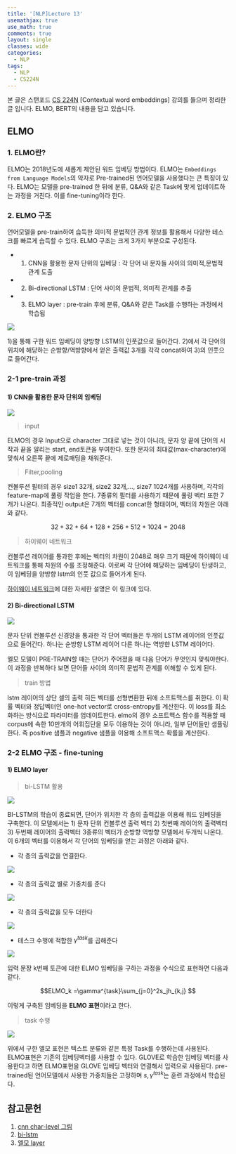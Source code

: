 ```yaml
--- 
title: '[NLP]Lecture 13'
usemathjax: true
use_math: true
comments: true
layout: single
classes: wide
categories:
  - NLP
tags:
  - NLP
  - CS224N
---
```


본 글은 스탠포드 [CS 224N](https://web.stanford.edu/class/archive/cs/cs224n/cs224n.1194/) [Contextual word embeddings] 강의를 들으며 정리한 글 입니다. ELMO, BERT의 내용을 담고 있습니다. 

## ELMO

### 1. ELMO란?

ELMO는 2018년도에 새롭게 제안된 워드 임베딩 방법이다. ELMO는 `Embeddings from Language Models`의 약자로 Pre-trained된 언어모델을 사용했다는 큰 특징이 있다. ELMO는 모델을 pre-trained 한 뒤에 분류, Q&A와 같은 Task에 맞게 업데이트하는 과정을 거친다. 이를 fine-tuning이라 한다. 

### 2. ELMO 구조

언어모델을 pre-train하여 습득한 의미적 문법적인 관계 정보를 활용해서 다양한 테스크를 빠르게 습득할 수 있다. ELMO 구조는 크게 3가지 부분으로 구성된다. 

- 1) CNN을 활용한 문자 단위의 임베딩 : 각 단어 내 문자들 사이의 의미적,문법적 관계 도출
- 2) Bi-directional LSTM : 단어 사이의 문법적, 의미적 관계를 추출
- 3) ELMO layer : pre-train 후에 분류, Q&A와 같은 Task를 수행하는 과정에서 학습됨

![](https://i.imgur.com/mfHGfHS.png)


1)을 통해 구한 워드 임베딩이 양방향 LSTM의 인풋값으로 들어간다. 2)에서 각 단어의 위치에 해당하는 순방향/역방향에서 얻은 출력값 3개를 각각 concat하여 3)의 인풋으로 들어간다. 

### 2-1 pre-train 과정

#### 1) CNN을 활용한 문자 단위의 임베딩

![](https://i.imgur.com/EgS4B68.png)

> input
    
ELMO의 경우 Input으로 character 그대로 넣는 것이 아니라, 문자 양 끝에 단어의 시작과 끝을 알리는 start, end토큰을 부여한다. 또한 문자의 최대값(max-character)에 맞춰서 오른쪽 끝에 제로패딩을 채워준다.

> Filter,pooling

컨볼루션 필터의 경우 size1 32개, size2 32개,..., size7 1024개를 사용하며, 각각의 feature-map에 풀링 작업을 한다. 7종류의 필터를 사용하기 때문에 풀링 벡터 또한 7개가 나온다. 최종적인 output은 7개의 벡터를 concat한 형태이며, 벡터의 차원은 아래와 같다.

$$32+32+64+128+256+512+1024=2048$$

> 하이웨이 네트워크 
    
컨볼루션 레이어를 통과한 후에는 벡터의 차원이 2048로 매우 크기 때문에 하이웨이 네트워크를 통해 차원의 수를 조정해준다. 이로써 각 단어에 해당하는 임베딩이 탄생하고, 이 임베딩을 양방향 lstm의 인풋 값으로 들어가게 된다. 

[하이웨이 네트워크](https://whdbfla6.github.io/nlp/NLP-Lecture12/)에 대한 자세한 설명은 이 링크에 있다.

#### 2) Bi-directional LSTM 

![](https://miro.medium.com/max/875/1*ko2Ut74J_oMxF4jSo1VnCg.png)

문자 단위 컨볼루션 신경망을 통과한 각 단어 벡터들은 두개의 LSTM 레이어의 인풋값으로 들어간다. 하나는 순방향 LSTM 레이어 다른 하나는 역방햔 LSTM 레이어다. 

엘모 모델이 PRE-TRAIN할 때는 단어가 주어졌을 때 다음 단어가 무엇인지 맞춰야한다. 이 과정을 반복하다 보면 단어들 사이의 의미적 문법적 관계를 이해할 수 있게 된다. 
    
> train 방법
    
lstm 레이어의 상단 셀의 출력 히든 벡터를 선형변환한 뒤에 소프트맥스를 취한다. 이 확률 벡터와 정답벡터인 one-hot vector로 cross-entropy를 계산한다. 이 loss를 최소화하는 방식으로 파라미터를 업데이트한다. elmo의 경우 소프트맥스 함수를 적용할 때 corpus에 속한 10만개의 어휘집단을 모두 이용하는 것이 아니라, 일부 단어들만 샘플링한다. 즉 positive 샘플과 negative 샘플을 이용해 소프트맥스 확률을 계산한다. 


### 2-2 ELMO 구조 - fine-tuning

#### 1) ELMO layer

> bi-LSTM 활용 
    
![](https://wikidocs.net/images/page/33930/playwordvector.PNG)

BI-LSTM의 학습이 종료되면, 단어가 위치한 각 층의 출력값을 이용해 워드 임베딩을 구축한다. 이 모델에서는 1) 문자 단위 컨볼루션 출력 벡터 2) 첫번째 레이어의 출력벡터 3) 두번째 레이어의 출력벡터 3종류의 벡터가 순방향 역방향 모델에서 두개씩 나온다. 이 6개의 벡터를 이용해서 각 단어의 임베딩을 얻는 과정은 아래와 같다. 

- 각 층의 출력값을 연결한다. 

![](https://wikidocs.net/images/page/33930/concatenate.PNG)

- 각 층의 출력값 별로 가중치를 준다 

![](https://wikidocs.net/images/page/33930/weight.PNG)

- 각 층의 출력값을 모두 더한다

![](https://wikidocs.net/images/page/33930/weightedsum.PNG)

- 테스크 수행에 적합한 $\gamma^{task}$를 곱해준다

![](https://wikidocs.net/images/page/33930/scalarparameter.PNG)

입력 문장 k번째 토큰에 대한 ELMO 임베딩을 구하는 과정을 수식으로 표현하면 다음과 같다.

$$ELMO_k =\gamma^{task}\sum_{j=0}^2s_jh_{k,j} $$

이렇게 구축된 임베딩을 **ELMO 표현**이라고 한다. 

> task 수행

![](https://wikidocs.net/images/page/33930/elmorepresentation.PNG)

위에서 구한 엘모 표현은 텍스트 분류와 같은 특정 Task를 수행하는데 사용된다. ELMO표현은 기존의 임베딩벡터를 사용할 수 있다. GLOVE로 학습한 임베딩 벡터를 사용한다고 하면 ELMO표현을 GLOVE 임베딩 벡터와 연결해서 입력으로 사용된다. pre-trained된 언어모델에서 사용한 가중치들은 고정하며 $s,\gamma^{task}$는 훈련 과정에서 학습된다. 

## 참고문헌
1. [cnn char-level 그림](https://arxiv.org/pdf/1602.02410.pdf)
2. [bi-lstm](https://medium.com/saarthi-ai/elmo-for-contextual-word-embedding-for-text-classification-24c9693b0045)
3. [엘모 layer](https://wikidocs.net/33930)
